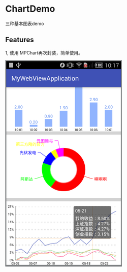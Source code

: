 # ChartDemo
三种基本图表demo

## Features
1, 使用 MPChart再次封装，简单使用。</br>


![test.png](https://github.com/xuxuqing/ChartDemo/blob/master/imgs/20181108101803.png)
